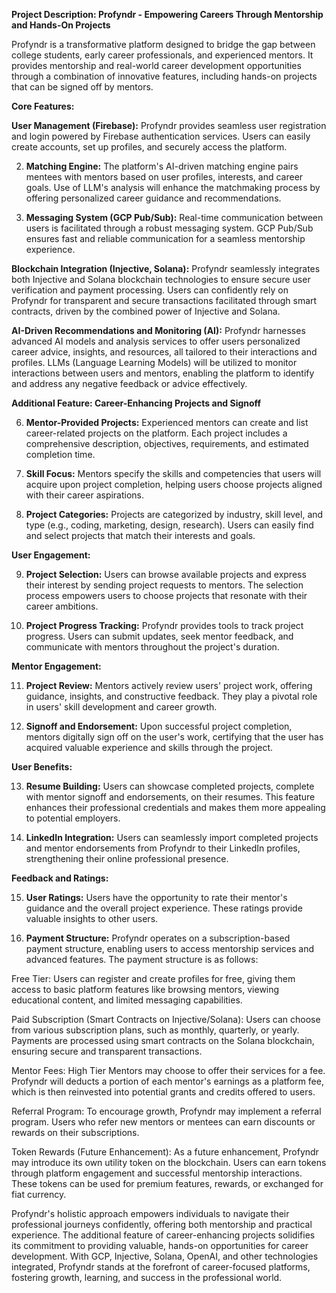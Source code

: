 **Project Description: Profyndr - Empowering Careers Through Mentorship and Hands-On Projects**

Profyndr is a transformative platform designed to bridge the gap between college students, early career professionals, and experienced mentors. It provides mentorship and real-world career development opportunities through a combination of innovative features, including hands-on projects that can be signed off by mentors.

**Core Features:**

**User Management (Firebase):** Profyndr provides seamless user registration and login powered by Firebase authentication services. Users can easily create accounts, set up profiles, and securely access the platform.

2. **Matching Engine:** The platform's AI-driven matching engine pairs mentees with mentors based on user profiles, interests, and career goals. Use of LLM's analysis will enhance the matchmaking process by offering personalized career guidance and recommendations.

3. **Messaging System (GCP Pub/Sub):** Real-time communication between users is facilitated through a robust messaging system. GCP Pub/Sub ensures fast and reliable communication for a seamless mentorship experience.

**Blockchain Integration (Injective, Solana):** Profyndr seamlessly integrates both Injective and Solana blockchain technologies to ensure secure user verification and payment processing. Users can confidently rely on Profyndr for transparent and secure transactions facilitated through smart contracts, driven by the combined power of Injective and Solana.

**AI-Driven Recommendations and Monitoring (AI):** Profyndr harnesses advanced AI models and analysis services to offer users personalized career advice, insights, and resources, all tailored to their interactions and profiles. LLMs (Language Learning Models) will be utilized to monitor interactions between users and mentors, enabling the platform to identify and address any negative feedback or advice effectively.

**Additional Feature: Career-Enhancing Projects and Signoff**

6. **Mentor-Provided Projects:** Experienced mentors can create and list career-related projects on the platform. Each project includes a comprehensive description, objectives, requirements, and estimated completion time.

7. **Skill Focus:** Mentors specify the skills and competencies that users will acquire upon project completion, helping users choose projects aligned with their career aspirations.

8. **Project Categories:** Projects are categorized by industry, skill level, and type (e.g., coding, marketing, design, research). Users can easily find and select projects that match their interests and goals.

**User Engagement:**

9. **Project Selection:** Users can browse available projects and express their interest by sending project requests to mentors. The selection process empowers users to choose projects that resonate with their career ambitions.

10. **Project Progress Tracking:** Profyndr provides tools to track project progress. Users can submit updates, seek mentor feedback, and communicate with mentors throughout the project's duration.

**Mentor Engagement:**

11. **Project Review:** Mentors actively review users' project work, offering guidance, insights, and constructive feedback. They play a pivotal role in users' skill development and career growth.

12. **Signoff and Endorsement:** Upon successful project completion, mentors digitally sign off on the user's work, certifying that the user has acquired valuable experience and skills through the project.

**User Benefits:**

13. **Resume Building:** Users can showcase completed projects, complete with mentor signoff and endorsements, on their resumes. This feature enhances their professional credentials and makes them more appealing to potential employers.

14. **LinkedIn Integration:** Users can seamlessly import completed projects and mentor endorsements from Profyndr to their LinkedIn profiles, strengthening their online professional presence.

**Feedback and Ratings:**

15. **User Ratings:** Users have the opportunity to rate their mentor's guidance and the overall project experience. These ratings provide valuable insights to other users.

16. **Payment Structure:** Profyndr operates on a subscription-based payment structure, enabling users to access mentorship services and advanced features. The payment structure is as follows:

Free Tier: Users can register and create profiles for free, giving them access to basic platform features like browsing mentors, viewing educational content, and limited messaging capabilities.

Paid Subscription (Smart Contracts on Injective/Solana): Users can choose from various subscription plans, such as monthly, quarterly, or yearly. Payments are processed using smart contracts on the Solana blockchain, ensuring secure and transparent transactions.

Mentor Fees: High Tier Mentors may choose to offer their services for a fee. Profyndr will deducts a portion of each mentor's earnings as a platform fee, which is then reinvested into potential grants and credits offered to users.

Referral Program: To encourage growth, Profyndr may implement a referral program. Users who refer new mentors or mentees can earn discounts or rewards on their subscriptions.

Token Rewards (Future Enhancement): As a future enhancement, Profyndr may introduce its own utility token on the blockchain. Users can earn tokens through platform engagement and successful mentorship interactions. These tokens can be used for premium features, rewards, or exchanged for fiat currency.

Profyndr's holistic approach empowers individuals to navigate their professional journeys confidently, offering both mentorship and practical experience. The additional feature of career-enhancing projects solidifies its commitment to providing valuable, hands-on opportunities for career development. With GCP, Injective, Solana, OpenAI, and other technologies integrated, Profyndr stands at the forefront of career-focused platforms, fostering growth, learning, and success in the professional world.
